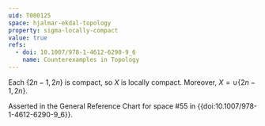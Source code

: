 ```yaml
---
uid: T000125
space: hjalmar-ekdal-topology
property: sigma-locally-compact
value: true
refs:
  - doi: 10.1007/978-1-4612-6290-9_6
    name: Counterexamples in Topology
---
```

Each $\{2n-1,2n\}$ is compact, so $X$ is locally compact. Moreover, $X = \cup \{2n-1,2n\}$.

Asserted in the General Reference Chart for space #55 in
{{doi:10.1007/978-1-4612-6290-9_6}}.
